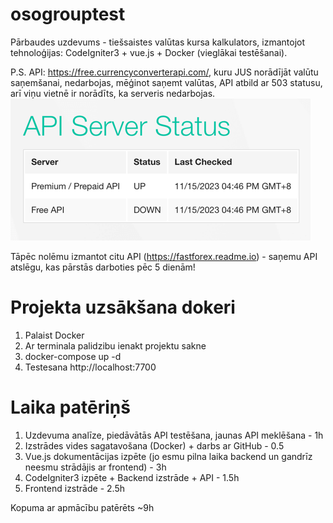 # osogrouptest
Pārbaudes uzdevums - tiešsaistes valūtas kursa kalkulators, izmantojot tehnoloģijas: CodeIgniter3 + vue.js +
Docker (vieglākai testēšanai).

P.S.
API: https://free.currencyconverterapi.com/, kuru JUS norādījāt valūtu saņemšanai, nedarbojas, mēģinot saņemt valūtas, API atbild ar 503 statusu, arī viņu vietnē ir norādīts, ka serveris nedarbojas.
![img.png](img.png)

Tāpēc nolēmu izmantot citu API (https://fastforex.readme.io) - saņemu API atslēgu, kas pārstās darboties pēc 5 dienām!

# Projekta uzsākšana dokeri
1. Palaist Docker
2. Ar terminala palidzibu ienakt projektu sakne
3. docker-compose up -d
4. Testesana http://localhost:7700

# Laika patēriņš
1. Uzdevuma analīze, piedāvātās API testēšana, jaunas API meklēšana - 1h
2. Izstrādes vides sagatavošana (Docker) + darbs ar GitHub - 0.5
3. Vue.js dokumentācijas izpēte (jo esmu pilna laika backend un gandrīz neesmu strādājis ar frontend) - 3h
4. CodeIgniter3 izpēte + Backend izstrāde + API - 1.5h
5. Frontend izstrāde - 2.5h

Kopuma ar apmācību patērēts ~9h
